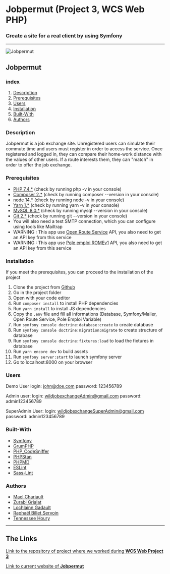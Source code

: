 <h1>Jobpermut (Project 3, WCS Web PHP)</h1>

### Create a site for a real client by using Symfony


---

![Jobpermut](https://i.ibb.co/HNm1snS/logo-marque-horizontal-resized.png)

## Jobpermut

### index

1. [Description](#Description)
2. [Prerequisites](#Prerequisites)
3. [Users](#Users)
4. [Installation](#Installation)
5. [Built-With](#Built-With)
6. [Authors](#Authors)

### Description

Jobpermut is a job exchange site. Unregistered users can simulate their commute time and users must register in order to access the service.
Once registered and logged in, they can compare their home-work distance with the values of other users.
If a route interests them, they can "match" in order to offer the job exchange. 

### Prerequisites

* [PHP 7.4.*](https://www.php.net/releases/7_4_0.php) (check by running php -v in your console)
* [Composer 2.*](https://getcomposer.org/) (check by running composer --version in your console)
* [node 14.*](https://nodejs.org/en/) (check by running node -v in your console)
* [Yarn 1.*](https://yarnpkg.com/) (check by running yarn -v in your console)
* [MySQL 8.0.*](https://www.mysql.com/fr/) (check by running mysql --version in your console)
* [Git 2.*](https://git-scm.com/) (check by running git --version in your console)
* You will also need a test SMTP connection, which you can configure using tools like Mailtrap
* WARNING : This app use [Open Route Service](https://openrouteservice.org/) API, you also need to get an API key from this service
* WARNING : This app use [Pole emploi ROMEv1](https://pole-emploi.io/data/api/rome) API, you also need to get an API key from this service

### Installation

If you meet the prerequisites, you can proceed to the installation of the project 

1. Clone the project from [Github](https://github.com/WildCodeSchool/orleans-202103-php-project-jobpermut/)
2. Go in the project folder
3. Open with your code editor
4. Run `composer install` to install PHP dependencies
5. Run `yarn install` to install JS dependencies
6. Copy the `.env` file and fill all informations (Database, Symfony/Mailer, Open Route Service, Pole Emploi Variable)
7. Run `symfony console doctrine:database:create` to create database
8. Run `symfony console doctrine:migration:migrate` to create structure of database
9. Run `symfony console doctrine:fixtures:load` to load the fixtures in database
10. Run `yarn encore dev` to build assets
11. Run `symfony server:start` to launch symfony server
12. Go to localhost:8000 on your browser

### Users

Demo User
login: john@doe.com
password: 123456789

Admin user:
login: wildjobexchangeAdmin@gmail.com
password: admin123456789

SuperAdmin User:
login: wildjobexchangeSuperAdmin@gmail.com
password: admin123456789

### Built-With

* [Symfony](https://github.com/symfony/symfony)
* [GrumPHP](https://github.com/phpro/grumphp)
* [PHP_CodeSniffer](https://github.com/squizlabs/PHP_CodeSniffer)
* [PHPStan](https://github.com/phpstan/phpstan)
* [PHPMD](http://phpmd.org)
* [ESLint](https://eslint.org/)
* [Sass-Lint](https://github.com/sasstools/sass-lint)

### Authors

* [Mael Chariault](https://github.com/bouboumael)
* [Zurabi Grialat](https://github.com/jaldabaoth-code)
* [Lochlainn Gadault](https://github.com/wonecode)
* [Raphaël Billet Servoin](https://github.com/RaphaelBS-WCS)
* [Tennessee Houry](https://github.com/RedPandore)

---

## The Links

<a href="https://github.com/WildCodeSchool/orleans-202103-php-project-jobpermut/tree/master">Link to the repository of project where we worked during <b>WCS Web Project 3</b></a>

<a href="http://jobpermut.fr/">Link to current website of <b>Jobpermut</b></a>
